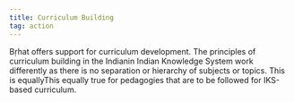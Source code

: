 ```yaml
---
title: Curriculum Building
tag: action
---
```


Bṛhat offers support for curriculum development. The principles of curriculum building in the Indianin Indian Knowledge System work differently as there is no separation or hierarchy of subjects or topics.  This is equallyThis equally true for pedagogies that are to be followed for IKS-based curriculum.